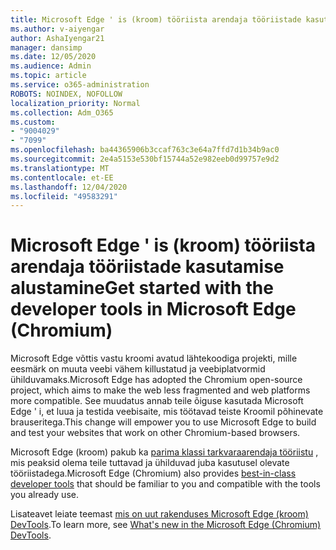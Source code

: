 ```yaml
---
title: Microsoft Edge ' is (kroom) tööriista arendaja tööriistade kasutamise alustamine
ms.author: v-aiyengar
author: AshaIyengar21
manager: dansimp
ms.date: 12/05/2020
ms.audience: Admin
ms.topic: article
ms.service: o365-administration
ROBOTS: NOINDEX, NOFOLLOW
localization_priority: Normal
ms.collection: Adm_O365
ms.custom:
- "9004029"
- "7099"
ms.openlocfilehash: ba44365906b3ccaf763c3e64a7ffd7d1b34b9ac0
ms.sourcegitcommit: 2e4a5153e530bf15744a52e982eeb0d99757e9d2
ms.translationtype: MT
ms.contentlocale: et-EE
ms.lasthandoff: 12/04/2020
ms.locfileid: "49583291"
---
```

# <a name="get-started-with-the-developer-tools-in-microsoft-edge-chromium"></a><span data-ttu-id="e11a8-102">Microsoft Edge ' is (kroom) tööriista arendaja tööriistade kasutamise alustamine</span><span class="sxs-lookup"><span data-stu-id="e11a8-102">Get started with the developer tools in Microsoft Edge (Chromium)</span></span>

<span data-ttu-id="e11a8-103">Microsoft Edge võttis vastu kroomi avatud lähtekoodiga projekti, mille eesmärk on muuta veebi vähem killustatud ja veebiplatvormid ühilduvamaks.</span><span class="sxs-lookup"><span data-stu-id="e11a8-103">Microsoft Edge has adopted the Chromium open-source project, which aims to make the web less fragmented and web platforms more compatible.</span></span> <span data-ttu-id="e11a8-104">See muudatus annab teile õiguse kasutada Microsoft Edge ' i, et luua ja testida veebisaite, mis töötavad teiste Kroomil põhinevate brauseritega.</span><span class="sxs-lookup"><span data-stu-id="e11a8-104">This change will empower you to use Microsoft Edge to build and test your websites that work on other Chromium-based browsers.</span></span>

<span data-ttu-id="e11a8-105">Microsoft Edge (kroom) pakub ka [parima klassi tarkvaraarendaja tööriistu](https://go.microsoft.com/fwlink/?linkid=2134941) , mis peaksid olema teile tuttavad ja ühilduvad juba kasutusel olevate tööriistadega.</span><span class="sxs-lookup"><span data-stu-id="e11a8-105">Microsoft Edge (Chromium) also provides [best-in-class developer tools](https://go.microsoft.com/fwlink/?linkid=2134941) that should be familiar to you and compatible with the tools you already use.</span></span>

<span data-ttu-id="e11a8-106">Lisateavet leiate teemast [mis on uut rakenduses Microsoft Edge (kroom) DevTools](https://go.microsoft.com/fwlink/?linkid=2135020).</span><span class="sxs-lookup"><span data-stu-id="e11a8-106">To learn more, see [What's new in the Microsoft Edge (Chromium) DevTools](https://go.microsoft.com/fwlink/?linkid=2135020).</span></span>